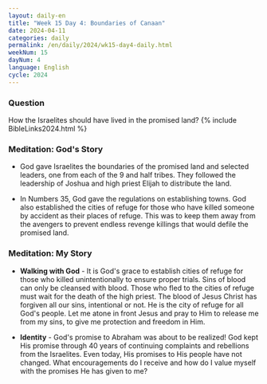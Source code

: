 ```yaml
---
layout: daily-en
title: "Week 15 Day 4: Boundaries of Canaan"
date: 2024-04-11
categories: daily
permalink: /en/daily/2024/wk15-day4-daily.html
weekNum: 15
dayNum: 4
language: English
cycle: 2024
---
```

### Question     
How the Israelites should have lived in the promised land?
{% include BibleLinks2024.html %} 

### Meditation: God's Story   
+ God gave Israelites the boundaries of the promised land and selected leaders, one from each of the 9 and half tribes. They followed the leadership of Joshua and high priest Elijah to distribute the land. 

+ In Numbers 35, God gave the regulations on establishing towns. God also established the cities of refuge for those who have killed someone by accident as their places of refuge. This was to keep them away from the avengers to prevent endless revenge killings that would defile the promised land. 

### Meditation: My Story   
+ **Walking with God** - It is God's grace to establish cities of refuge for those who killed unintentionally to ensure proper trials. Sins of blood can only be cleansed with blood. Those who fled to the cities of refuge must wait for the death of the high priest. The blood of Jesus Christ has forgiven all our sins, intentional or not. He is the city of refuge for all God's people. Let me atone in front Jesus and pray to Him to release me from my sins, to give me protection and freedom in Him. 

+ **Identity** - God's promise to Abraham was about to be realized! God kept His promise through 40 years of continuing complaints and rebellions from the Israelites. Even today, His promises to His people have not changed. What encouragements do I receive and how do I value myself with the promises He has given to me?  
